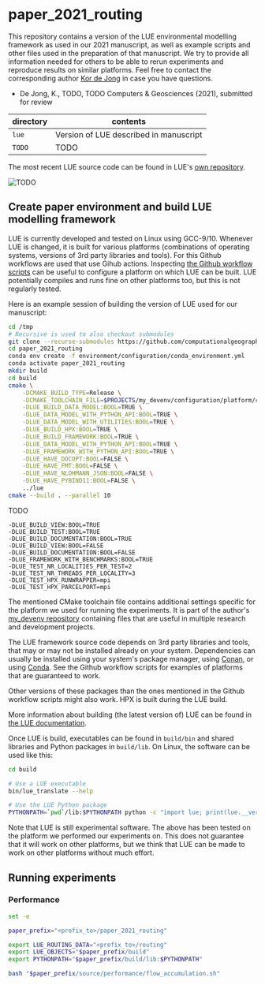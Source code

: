 # paper_2021_routing

This repository contains a version of the LUE environmental modelling framework as used
in our 2021 manuscript, as well as example scripts and other files used in the preparation of
that manuscript. We try to provide all information needed for others to be able to rerun
experiments and reproduce results on similar platforms. Feel free to contact the corresponding
author [Kor de Jong](mailto:k.dejong1@uu.nl) in case you have questions.

- De Jong, K., TODO,
  TODO
  Computers & Geosciences (2021), submitted for review

| directory              | contents                                                   |
| ---------              | --------                                                   |
| `lue`                  | Version of LUE described in manuscript                     |
| `TODO`                 | TODO                                                       |

The most recent LUE source code can be found in LUE's
[own repository](https://github.com/computationalgeography/lue).


![TODO](figure/todo.png)


## Create paper environment and build LUE modelling framework
LUE is currently developed and tested on Linux using GCC-9/10. Whenever LUE is changed, it is
built for various platforms (combinations of operating systems, versions of 3rd party libraries
and tools). For this Github workflows are used that use Gihub actions. Inspecting
[the Github workflow scripts](lue/.github/workflows)
can be useful to configure a platform on which LUE can be built. LUE potentially compiles and
runs fine on other platforms too, but this is not regularly tested.

Here is an example session of building the version of LUE used for our manuscript:

```bash
cd /tmp
# Recursive is used to also checkout submodules
git clone --recurse-submodules https://github.com/computationalgeography/paper_2021_routing
cd paper_2021_routing
conda env create -f environment/configuration/conda_environment.yml
conda activate paper_2021_routing
mkdir build
cd build
cmake \
    -DCMAKE_BUILD_TYPE=Release \
    -DCMAKE_TOOLCHAIN_FILE=$PROJECTS/my_devenv/configuration/platform/cmake/login01/Release.cmake \
    -DLUE_BUILD_DATA_MODEL:BOOL=TRUE \
    -DLUE_DATA_MODEL_WITH_PYTHON_API:BOOL=TRUE \
    -DLUE_DATA_MODEL_WITH_UTILITIES:BOOL=TRUE \
    -DLUE_BUILD_HPX:BOOL=TRUE \
    -DLUE_BUILD_FRAMEWORK:BOOL=TRUE \
    -DLUE_DATA_MODEL_WITH_PYTHON_API:BOOL=TRUE \
    -DLUE_FRAMEWORK_WITH_PYTHON_API:BOOL=TRUE \
    -DLUE_HAVE_DOCOPT:BOOL=FALSE \
    -DLUE_HAVE_FMT:BOOL=FALSE \
    -DLUE_HAVE_NLOHMANN_JSON:BOOL=FALSE \
    -DLUE_HAVE_PYBIND11:BOOL=FALSE \
    ../lue
cmake --build . --parallel 10
```

TODO
```
-DLUE_BUILD_VIEW:BOOL=TRUE
-DLUE_BUILD_TEST:BOOL=TRUE
-DLUE_BUILD_DOCUMENTATION:BOOL=TRUE
-DLUE_BUILD_VIEW:BOOL=FALSE
-DLUE_BUILD_DOCUMENTATION:BOOL=FALSE
-DLUE_FRAMEWORK_WITH_BENCHMARKS:BOOL=TRUE
-DLUE_TEST_NR_LOCALITIES_PER_TEST=2
-DLUE_TEST_NR_THREADS_PER_LOCALITY=3
-DLUE_TEST_HPX_RUNWRAPPER=mpi
-DLUE_TEST_HPX_PARCELPORT=mpi
```


The mentioned CMake toolchain file contains additional settings specific for the
platform we used for running the experiments. It is part of the author's [my_devenv
repository](https://github.com/kordejong/my_devenv/tree/9eb8896d24389f5ae9090d368dd2fac88259c633)
containing files that are useful in multiple research and development projects.

The LUE framework source code depends on 3rd party libraries and tools, that may or may not
be installed already on your system. Dependencies can usually be installed using
your system's package manager, using [Conan](https://conan.io), or using
[Conda](https://conda.io). See the Github workflow scripts for examples of platforms that are
guaranteed to work.

Other versions of these packages than the ones mentioned in the Github workflow scripts might
also work. HPX is built during the LUE build.

More information about building (the latest version of) LUE can be found in [the LUE
documentation](https://lue.computationalgeography.org/doc).

Once LUE is build, executables can be found in `build/bin` and shared libraries and Python
packages in `build/lib`. On Linux, the software can be used like this:

```bash
cd build

# Use a LUE executable
bin/lue_translate --help

# Use the LUE Python package
PYTHONPATH=`pwd`/lib:$PYTHONPATH python -c "import lue; print(lue.__version__)"
```

Note that LUE is still experimental software. The above has been tested on the platform we
performed our experiments on. This does not guarantee that it will work on other platforms,
but we think that LUE can be made to work on other platforms without much effort.


## Running experiments
### Performance

```bash
set -e

paper_prefix="<prefix_to>/paper_2021_routing"

export LUE_ROUTING_DATA="<prefix_to>/routing"
export LUE_OBJECTS="$paper_prefix/build"
export PYTHONPATH="$paper_prefix/build/lib:$PYTHONPATH"

bash "$paper_prefix/source/performance/flow_accumulation.sh"
```

